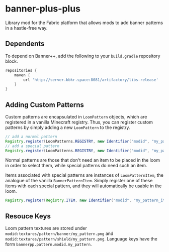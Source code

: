 # banner-plus-plus
Library mod for the Fabric platform that allows mods to add banner patterns in a hastle-free way. 

## Dependents
To depend on Banner++, add the following to your `build.gradle` repository block.

```groovy
repositories {
	maven {
		url 'http://server.bbkr.space:8081/artifactory/libs-release'
	}
}
```

## Adding Custom Patterns
Custom patterns are encapsulated in `LoomPattern` objects, which are registered in a vanilla Minecraft registry. Thus, you can register custom patterns by simply adding a new `LoomPattern` to the registry.

```java
// add a normal pattern
Registry.register(LoomPatterns.REGISTRY, new Identifier("modid", "my_pattern"), new LoomPattern(false));
// add a special pattern
Registry.register(LoomPatterns.REGISTRY, new Identifier("modid", "my_pattern"), new LoomPattern(true));
```
Normal patterns are those that don't need an item to be placed in the loom in order to select them, while special patterns do need such an item.

Items associated with special patterns are instances of `LoomPatternItem`, the analogue of the vanilla `BannerPatternItem`. Simply register one of these items with each special pattern, and they will automatically be usable in the loom.

```java
Registry.register(Registry.ITEM, new Identifier("modid", "my_pattern_item"), new LoomPatternItem(MY_PATTERN, itemSettings));
```

## Resouce Keys

Loom pattern textures are stored under `modid:textures/pattern/banner/my_pattern.png` and `modid:textures/pattern/shield/my_pattern.png`. Language keys have the form `bannerpp.pattern.modid.my_pattern`.
